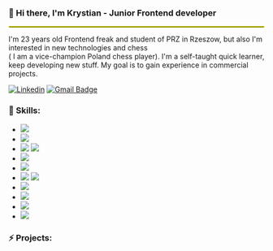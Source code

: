 ### 👋 Hi there, I'm Krystian - Junior Frontend developer

<hr style="border:1px solid yellow"> </hr>

<p>I'm 23 years old Frontend freak and student of PRZ in Rzeszow, but also I'm interested in new technologies and chess <br /> ( I am a
vice-champion Poland chess player). I'm a self-taught quick learner, keep developing new stuff. My goal is to gain experience in
commercial projects.</p>

[![Linkedin](https://img.shields.io/badge/-LinkedIn-blue?style=flat-square&logo=Linkedin&logoColor=white&link=https://www.linkedin.com/in/olaf-sulich/)](https://www.linkedin.com/in/krystian-ka%C5%82wik-a2201b178/)
[![Gmail Badge](https://img.shields.io/badge/-Gmail-c14438?style=flat-square&logo=Gmail&logoColor=white&link=mailto:olafsulich@gmail.com)](mailto:krystian.kalwik@gmail.com)
<br />

### 🔧 Skills:

- <img src="https://img.shields.io/badge/-HTML5-E34F26?style=flat-square&logo=html5&logoColor=white" />

- <img src="https://img.shields.io/badge/-CSS3-1572B6?style=flat-square&logo=css3" />

- <img src="https://img.shields.io/badge/-JavaScript-black?style=flat-square&logo=javascript" />

  <img src="https://img.shields.io/badge/-TypeScript-007ACC?style=flat-square&logo=typescript&logoColor=white" />

- <img src="https://img.shields.io/badge/-React-black?style=flat-square&logo=react" />

- <img src="https://img.shields.io/badge/-Redux-764ABC?style=flat-square&logo=redux&logoColor=white" />

- <img src="https://img.shields.io/badge/-Nodejs-43853d?style=flat-square&logo=Node.js&logoColor=white" />

  <img src="https://img.shields.io/badge/-express-black?style=flat-square&logo=express" />

- <img src="https://img.shields.io/badge/-MongoDB-13aa52?style=flat-square&logo=mongodb&logoColor=white" />

- <img src="https://img.shields.io/badge/-Git-black?style=flat-square&logo=git" />

- <img src="https://img.shields.io/badge/-Wordpress-black?style=flat-square&logo=wordpress" />

- <img src="https://img.shields.io/badge/-Salesforce-blue?express" />

### ⚡ Projects:





